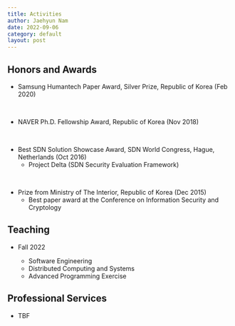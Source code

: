 ```yaml
---
title: Activities
author: Jaehyun Nam
date: 2022-09-06
category: default
layout: post
---
```


## Honors and Awards

- Samsung Humantech Paper Award, Silver Prize, Republic of Korea (Feb 2020)

<br />

- NAVER Ph.D. Fellowship Award, Republic of Korea (Nov 2018)

<br />

- Best SDN Solution Showcase Award, SDN World Congress, Hague, Netherlands (Oct 2016)
	- Project Delta (SDN Security Evaluation Framework)

<br />

- Prize from Ministry of The Interior, Republic of Korea (Dec 2015)
	- Best paper award at the Conference on Information Security and Cryptology

## Teaching

- Fall 2022

	- Software Engineering
	- Distributed Computing and Systems
	- Advanced Programming Exercise

## Professional Services

- TBF


